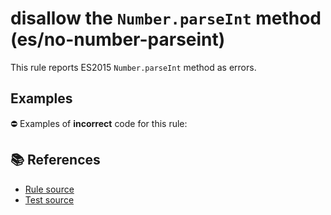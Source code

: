 # disallow the `Number.parseInt` method (es/no-number-parseint)

This rule reports ES2015 `Number.parseInt` method as errors.

## Examples

⛔ Examples of **incorrect** code for this rule:

<eslint-playground type="bad" code="/*eslint es/no-number-parseint: error */
const b = Number.parseInt(value)
" />

## 📚 References

- [Rule source](https://github.com/mysticatea/eslint-plugin-es/blob/v1.3.1/lib/rules/no-number-parseint.js)
- [Test source](https://github.com/mysticatea/eslint-plugin-es/blob/v1.3.1/tests/lib/rules/no-number-parseint.js)
